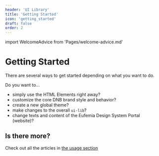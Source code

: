 ```yaml
---
header: 'UI Library'
title: 'Getting Started'
icon: 'getting_started'
draft: false
order: 2
---
```


import WelcomeAdvice from 'Pages/welcome-advice.md'

# Getting Started

There are several ways to get started depending on what you want to do.

Do you want to...

- simply use the HTML Elements right away?
- customize the core DNB brand style and behavior?
- create a new global theme?
- make changes to the overall `ui-lib`?
- change texts and content of the Eufemia Design System Portal (website)?

## Is there more?

Check out all the articles in [the usage section](/uilib/usage/)

<WelcomeAdvice />

<!-- prettier-ignore-start -->

<!-- export default ({ children }) => (
  <div>
    <h1>My Layout</h1>
    <div>{children}</div>
  </div>
) -->

<!-- prettier-ignore-end -->

<!-- ```json
[
  {
    "selected_value": "Visible value",
    "outside_value": "1234.56.78901",
    "content": ["1234.56.78901", "Brukskonto - Kari Nordmann"]
  }
]
``` -->
